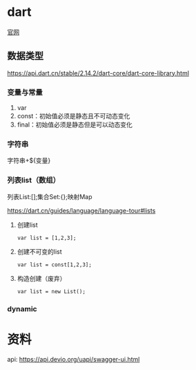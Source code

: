 # dart

[官网](https://dart.cn/)

## 数据类型

https://api.dart.cn/stable/2.14.2/dart-core/dart-core-library.html

### 变量与常量

1. var
2. const：初始值必须是静态且不可动态变化
3. final：初始值必须是静态但是可以动态变化

### 字符串

字符串+${变量}

### 列表list（数组）

列表List:[];集合Set:{};映射Map

https://dart.cn/guides/language/language-tour#lists

1. 创建list 

   ```
   var list = [1,2,3];
   ```

2. 创建不可变的list

   ```
   var list = const[1,2,3];
   ```

3. 构造创建（废弃）

   ```
   var list = new List();
   ```

### dynamic

# 资料

api: https://api.devio.org/uapi/swagger-ui.html
